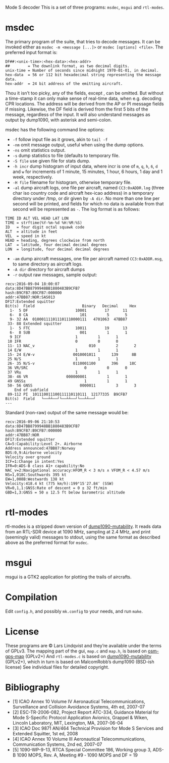 Mode S decoder
This is a set of three programs: `msdec`, `msgui` and `rtl-modes`.

# msdec
The primary program of the suite, that tries to decode messages.
It can be invoked either as `msdec -m <message [...]>` or `msdec [options] <file>`.
The preferred input format is:
````
DF##:<unix-time>:<hex-data>:<hex-addr>
##        = The downlink format, as two decimal digits.
unix-time = Number of seconds since midnight 1970-01-01, in decimal.
hex-data  = 56 or 112 bit hexadecimal string representing the message data.
hex-addr  = 24 bit address of the emitting aircraft.
````
Thou it isn’t too picky, any of the fields, except <hex-data>, can be omitted. But
without a time-stamp it can only make sense of real-time data, when e.g. decoding
CPR locations. The address will be derived from the AP or PI message fields if missing.
Likewise, the DF field is derived from the first 5 bits of the message, regardless of the input.
It will also understand messages as output by dump1090, with asterisk and semi-colon.

msdec has the following command line options:
* `-f` follow input file as it grows, akin to `tail -f`
* `-nm` omit message output, useful when using the dump options.
* `-ns` omit statistics output.
* `-s` dump statistics to file (defaults to temporary file.
* `-S file` use given file for stats dump.
* `-h incr` dump histogram of input data, where incr is one
	of `m`, `q`, `h`, `6`, `d` and `w` for increments of
	1 minute, 15 minutes, 1 hour, 6 hours, 1 day and 1 week, respectively.
* `-H file` filename for histogram, otherwise temporary file.
* `-al` dump aircraft logs, one file per aircraft, named `CC3:0xADDR.log`
	(three char iso country code and aircraft hex-icao address) in
	a temporary directory under /tmp, or dir given by `-A dir`.
	No more than one line per second will be printed, and fields for which
	no data is available from that second will be represented as `-`.
	The log format is as follows:
````
TIME ID ALT VEL HEAD LAT LON
TIME = strftime(%Y-%m-%d %H:%M:%S)
ID   = four digit octal squawk code
ALT  = altitude in feet
VEL  = speed in kt
HEAD = heading, degrees clockwise from north
LAT  = latitude, four decimal decimal degrees
LON  = longitude, four decimal decimal degrees
````
* `-am` dump aircraft messages, one file per aircraft named `CC3:0xADDR.msg`, to
	same directory as aircraft logs.
* `-A dir` directory for aircraft dumps
* `-r` output raw messages, sample output:
````
recv:2016-09-04 18:00:07
data:8D47BB8799948BB1880483B9CFB7
hash:B9CFB7:B9CFB7:000000
addr:47BB87:NOR:SAS013
DF17:Extended squitter
Bit(s)	Field	                  Binary   Decimal     Hex
  1-  5	DF	                   10001        17      11
  6-  8	CA	                     101         5       5
  9- 32	AA	010001111011101110000111   4701063  47BB87
 33- 88	Extended squitter
  1-  5	FTC	                   10011        19      13
  6-  8	SUB	                     001         1       1
  9	ICF	                       1         1       1
 10	IFR	                       0         0       0
 11- 13	NAC_v	                     010         2       2
 14	E/W	                       1         1       1
 15- 24	E/W-v	              0010001011       139      8B
 25	N/S	                       1         1       1
 26- 35	N/S-v	              0110001100       396     18C
 36	VR/SRC	                       0         0       0
 37	VR±	                       1         1       1
 38- 46	VR	               000000001         1       1
 49	GNSS±	                       1         1       1
 50- 56	GNSS	                 0000011         3       3
	End of subfield
 89-112	PI	101110011100111110110111  12177335  B9CFB7
Bit(s)	Field	└──┴┴──┘└──┴┴──┘└──┴┴──┘
---
````
Standard (non-raw) output of the same message would be:
````
recv:2016-09-06 21:10:53
data:8D47BB8799948BB1880483B9CFB7
hash:B9CFB7:B9CFB7:000000
addr:47BB87:NOR
DF17:Extended squitter
CA=5:Capability:Level 2+. Airborne
Address announced:47BB87:Norway
BDS:0,9:Airborne velocity
Velocity over ground
ICF=1:Change in intent:Yes
IFR=0:ADS-B class A1+ capability:No
NAC_v=2:Navigational accuracy:HFOM_R < 3 m/s ∧ VFOM_R < 4.57 m/s
NS=1,018C:Southwards 395 kt
EW=1,008B:Westwards 138 kt
Velocity:418.4 kt (775 km/h):199°15′27.84″ (SSW)
VR=0,1,1:GNSS:Rate of descent = 0 ± 32 ft/min
GBD=1,3:GNSS = 50 ± 12.5 ft below barometric altitude
````


# rtl-modes

rtl-modes is a stripped down version of
[dump1090-mutability](https://github.com/mutability/dump1090).
It reads data from an RTL-SDR device at 1090 MHz, sampling at 2.4 MHz,
and print (seemingly valid) messages to stdout, using the same format
as described above as the preferred format for `msdec`.


# msgui

msgui is a GTK2 application for plotting the trails of aircrafts.


# Compilation
Edit `config.h`, and possibly `mk.config` to your needs, and run `make`.


# License
These programs are © Lars Lindqvist and they’re available under the terms of GPLv3.
The mapping part of the gui, `map.c` and `map.h`, is based on
[osm-gps-map](https://nzjrs.github.io/osm-gps-map/) (GPLv2+)
And `rtl-modes.c` is based on
[dump1090-mutability](https://github.com/mutability/dump1090) (GPLv2+), which in turn
is based on MalcomRobb’s dump1090 (BSD-ish license)
See individual files for detailed copyright.


# Bibliography

* [1] ICAO Annex 10 Volume IV Aeronautical Telecommunications,
	Surveillance and Collision Avoidance Systems, 4th ed, 2007-07
* [2] ESC-TR-2006-082, Project Report ATC-334, Guidance Material for
	Mode S-Specific Protocol Application Avionics, Grappel & Wiken,
	Lincoln Laboratory, MIT, Lexington, MA, 2007-06-04
* [3] ICAO Doc 9871 AN/464 Technical Provision for Mode S Services
	and Extended Squitter, 1st ed, 2008
* [4] ICAO Annex 10 Volume III Aeronautical Telecommunications,
	Communication Systems, 2nd ed, 2007-07
* [5] 1090-WP-9-13, RTCA Special Committee 186, Working group 3,
	ADS-B 1090 MOPS, Rev. A, Meeting #9 ‐ 1090 MOPS and DF = 19
